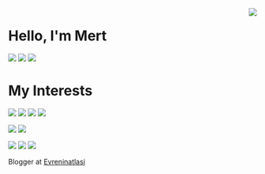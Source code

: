 <img align='right' src="https://github-readme-stats.vercel.app/api?username=mertayya&show_icons=true">

# Hello, I'm Mert

[![](https://img.shields.io/badge/twitter-%231DA1F2.svg?&style=for-the-badge&logo=twitter&logoColor=white)](https://www.twitter.com/mertayya)
[![](https://img.shields.io/badge/linkedin-%230077B5.svg?&style=for-the-badge&logo=linkedin&logoColor=white)](https://www.linkedin.com/in/mertay)
[![](https://img.shields.io/badge/instagram-%23E4405F.svg?&style=for-the-badge&logo=instagram&logoColor=white)](https://instagram.com/mertayya)

# My Interests
[![](https://img.shields.io/badge/python-cD1?style=for-the-badge&logo=python)]()
[![](https://img.shields.io/badge/pandas-cD1?style=for-the-badge&logo=pandas)]()
[![](https://img.shields.io/badge/git-cD1?style=for-the-badge&logo=git)]()
[![](https://img.shields.io/badge/github-cD1?style=for-the-badge&logo=github)]()


[![](https://img.shields.io/twitter/follow/mertayya?style=social)](https://www.twitter.com/mertayya)
[![](https://img.shields.io/github/followers/mertayya?style=social)](https://www.github.com/mertayya)


[![](./assets/python-for-data-science-and-ai.png)](https://www.youracclaim.com/badges/8b5a6b14-3ca4-4717-b683-fa156513cba3/public_url)
[![](./assets/data-analysis-with-python.png)](https://www.youracclaim.com/badges/06eff18d-d8af-464b-82d9-4ab8f01528fd/public_url)
[![](./assets/data-visualization-with-python.png)](https://www.youracclaim.com/badges/0bc55bef-e160-4e10-96fa-fd94fc851fdd/public_url)


Blogger at [Evreninatlasi](https://www.evreninatlasi.com)
 
